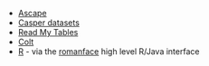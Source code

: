   * [Ascape](Ascape.md)
  * [Casper datasets](CasperDatasets.md)
  * [Read My Tables](http://code.google.com/p/readmytables/)
  * [Colt](Colt.md)
  * [R](RStats.md) - via the [romanface](http://code.google.com/p/romanface/) high level R/Java interface